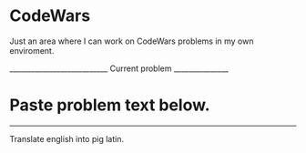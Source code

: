 # CodeWars

Just an area where I can work on CodeWars problems in my own enviroment.

___________________________ Current problem _______________
# Paste problem text below.
___________________________________________________________

Translate english into pig latin.
